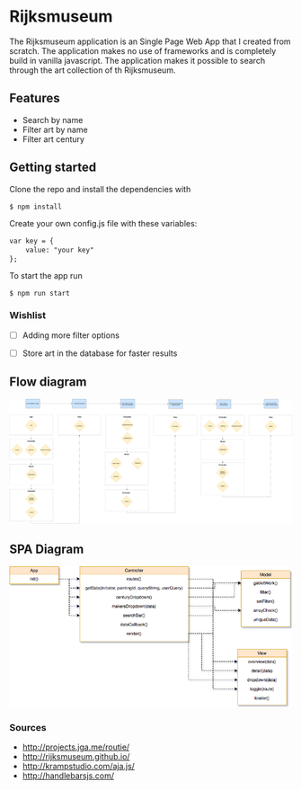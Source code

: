 # Rijksmuseum
The Rijksmuseum application is an Single Page Web App that I created from scratch. The application makes no use of frameworks and is completely build in vanilla javascript. The application makes it possible to search through the art collection of th Rijksmuseum. 

## Features
- Search by name 
- Filter art by name
- Filter art century

## Getting started

Clone the repo and install the dependencies with
```
$ npm install
```
Create your own config.js file with these variables:
```
var key = {
    value: "your key"
};

```
To start the app run
```
$ npm run start
```
### Wishlist
-  [ ] Adding more filter options
-  [ ] Store art in the database for faster results


## Flow diagram
![Flow Diagram](https://github.com/soraya2/minor-wafs/blob/master/rijksmuseum_app_userflow.png "Flow Diagram")

## SPA Diagram
![Flow Diagram](./rijksmuseum_appflow.png "Flow Diagram")

### Sources
- http://projects.jga.me/routie/
- http://rijksmuseum.github.io/
- http://krampstudio.com/aja.js/
- http://handlebarsjs.com/
